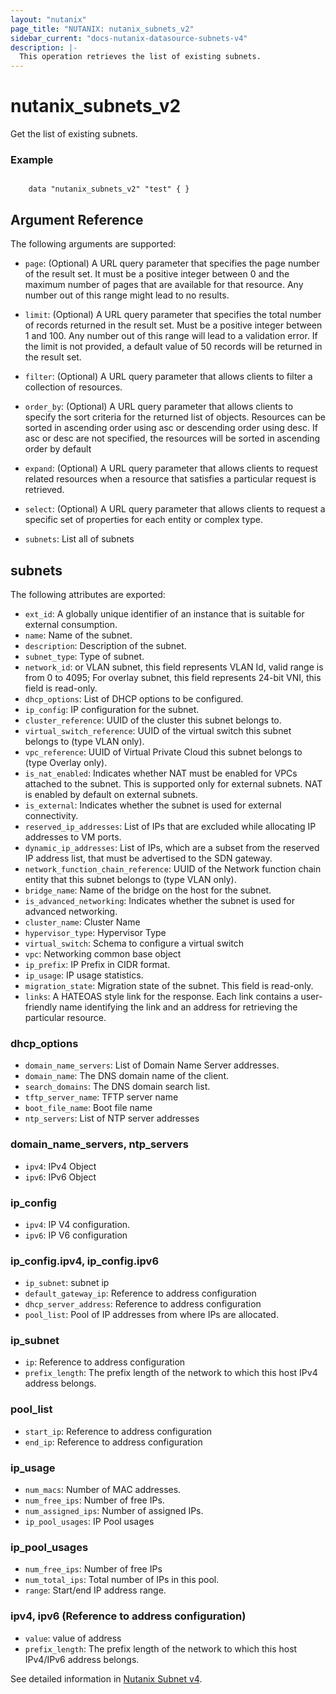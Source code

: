 ```yaml
---
layout: "nutanix"
page_title: "NUTANIX: nutanix_subnets_v2"
sidebar_current: "docs-nutanix-datasource-subnets-v4"
description: |-
  This operation retrieves the list of existing subnets.
---
```


# nutanix_subnets_v2

Get the list of existing subnets.

### Example

```hcl

    data "nutanix_subnets_v2" "test" { }

```


## Argument Reference

The following arguments are supported:

* `page`: (Optional) A URL query parameter that specifies the page number of the result set. It must be a positive integer between 0 and the maximum number of pages that are available for that resource. Any number out of this range might lead to no results.
* `limit`: (Optional) A URL query parameter that specifies the total number of records returned in the result set. Must be a positive integer between 1 and 100. Any number out of this range will lead to a validation error. If the limit is not provided, a default value of 50 records will be returned in the result set.
* `filter`: (Optional) A URL query parameter that allows clients to filter a collection of resources.
* `order_by`: (Optional) A URL query parameter that allows clients to specify the sort criteria for the returned list of objects. Resources can be sorted in ascending order using asc or descending order using desc. If asc or desc are not specified, the resources will be sorted in ascending order by default
* `expand`: (Optional) A URL query parameter that allows clients to request related resources when a resource that satisfies a particular request is retrieved.
* `select`: (Optional) A URL query parameter that allows clients to request a specific set of properties for each entity or complex type.

* `subnets`: List all of subnets

## subnets

The following attributes are exported:

* `ext_id`: A globally unique identifier of an instance that is suitable for external consumption.
* `name`: Name of the subnet.
* `description`: Description of the subnet.
* `subnet_type`: Type of subnet.
* `network_id`: or VLAN subnet, this field represents VLAN Id, valid range is from 0 to 4095; For overlay subnet, this field represents 24-bit VNI, this field is read-only.
* `dhcp_options`: List of DHCP options to be configured.
* `ip_config`: IP configuration for the subnet.
* `cluster_reference`: UUID of the cluster this subnet belongs to.
* `virtual_switch_reference`: UUID of the virtual switch this subnet belongs to (type VLAN only).
* `vpc_reference`: UUID of Virtual Private Cloud this subnet belongs to (type Overlay only).
* `is_nat_enabled`: Indicates whether NAT must be enabled for VPCs attached to the subnet. This is supported only for external subnets. NAT is enabled by default on external subnets.
* `is_external`: Indicates whether the subnet is used for external connectivity.
* `reserved_ip_addresses`: List of IPs that are excluded while allocating IP addresses to VM ports.
* `dynamic_ip_addresses`: List of IPs, which are a subset from the reserved IP address list, that must be advertised to the SDN gateway.
* `network_function_chain_reference`: UUID of the Network function chain entity that this subnet belongs to (type VLAN only).
* `bridge_name`: Name of the bridge on the host for the subnet.
* `is_advanced_networking`: Indicates whether the subnet is used for advanced networking.
* `cluster_name`: Cluster Name
* `hypervisor_type`: Hypervisor Type
* `virtual_switch`: Schema to configure a virtual switch
* `vpc`: Networking common base object
* `ip_prefix`: IP Prefix in CIDR format.
* `ip_usage`: IP usage statistics.
* `migration_state`: Migration state of the subnet. This field is read-only.
* `links`:  A HATEOAS style link for the response. Each link contains a user-friendly name identifying the link and an address for retrieving the particular resource.

### dhcp_options

* `domain_name_servers`: List of Domain Name Server addresses. 
* `domain_name`: The DNS domain name of the client.
* `search_domains`: The DNS domain search list.
* `tftp_server_name`: TFTP server name
* `boot_file_name`: Boot file name
* `ntp_servers`: List of NTP server addresses


### domain_name_servers, ntp_servers

* `ipv4`: IPv4 Object
* `ipv6`: IPv6 Object


### ip_config

* `ipv4`: IP V4 configuration.
* `ipv6`: IP V6 configuration


### ip_config.ipv4, ip_config.ipv6

* `ip_subnet`: subnet ip
* `default_gateway_ip`: Reference to address configuration
* `dhcp_server_address`: Reference to address configuration
* `pool_list`: Pool of IP addresses from where IPs are allocated.

### ip_subnet
* `ip`: Reference to address configuration
* `prefix_length`: The prefix length of the network to which this host IPv4 address belongs.

### pool_list
* `start_ip`: Reference to address configuration
* `end_ip`: Reference to address configuration



### ip_usage

* `num_macs`: Number of MAC addresses.
* `num_free_ips`: Number of free IPs.
* `num_assigned_ips`: Number of assigned IPs.
* `ip_pool_usages`: IP Pool usages


### ip_pool_usages

* `num_free_ips`: Number of free IPs
* `num_total_ips`: Total number of IPs in this pool.
* `range`: Start/end IP address range.



### ipv4, ipv6 (Reference to address configuration)

* `value`: value of address
* `prefix_length`: The prefix length of the network to which this host IPv4/IPv6 address belongs.



See detailed information in [Nutanix Subnet v4](https://developers.nutanix.com/api-reference?namespace=networking&version=v4.0.b1).